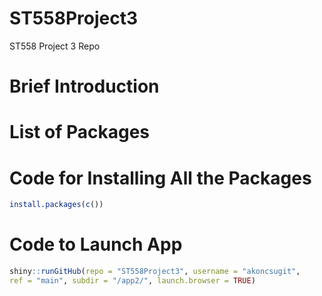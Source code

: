 # ST558Project3
ST558 Project 3 Repo

# Brief Introduction


# List of Packages


# Code for Installing All the Packages

```R
install.packages(c())
```

# Code to Launch App

```R
shiny::runGitHub(repo = "ST558Project3", username = "akoncsugit",
ref = "main", subdir = "/app2/", launch.browser = TRUE)
```

